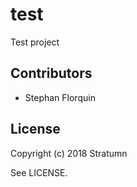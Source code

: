 # test

Test project

## Contributors

- Stephan Florquin

## License

Copyright (c) 2018 Stratumn

See LICENSE.
